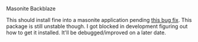 
Masonite Backblaze

This should install fine into a masonite application pending [this bug fix](https://github.com/MasoniteFramework/core/issues/105). This
package is still unstable though. I got blocked in development figuring out how to get it installed. It'll be debugged/improved on a later
date.

<!--

* Add `'masonite_backblaze.UploadBackblazeProvider'` to the `PROVIDERS` list in `config/application.py`
* Add your backblaze `account_id`, `application_id`, and `bucket_id` to the `DRIVERS` constant in `config/storage.py`
* Set `DRIVER` in `config/storage.py` to `'backblaze'`

_Note that you must keep the `'disk'` configuration present as we use the disk for preliminary storage_

-->